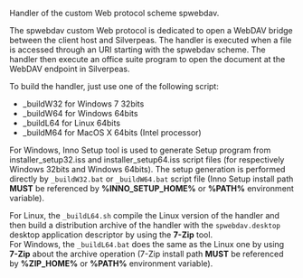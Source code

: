 Handler of the custom Web protocol scheme spwebdav.

The spwebdav custom Web protocol is dedicated to open a WebDAV bridge between the client host and Silverpeas. The handler is executed when a file is accessed through an URI starting with the spwebdav scheme. The handler then execute an office suite program to open the document at the WebDAV endpoint in Silverpeas.

To build the handler, just use one of the following script:
* \_buildW32 for Windows 7 32bits
* \_buildW64 for Windows 64bits
* \_buildL64 for Linux 64bits
* \_buildM64 for MacOS X 64bits (Intel processor)

For Windows, Inno Setup tool is used to generate Setup program from installer_setup32.iss and installer_setup64.iss script files (for respectively Windows 32bits and Windows 64bits).
The setup generation is performed directly by `_buildW32.bat` or `_buildW64.bat` script file (Inno Setup install path **MUST** be referenced by **%INNO_SETUP_HOME%** or **%PATH%** environment variable).

For Linux, the `_buildL64.sh` compile the Linux version of the handler and then build a distribution archive of the handler with the `spwebdav.desktop` desktop application descriptor by using the **7-Zip** tool.  
For Windows, the `_buildL64.bat` does the same as the Linux one by using **7-Zip** about the archive operation (7-Zip install path **MUST** be referenced by **%ZIP_HOME%** or **%PATH%** environment variable).
